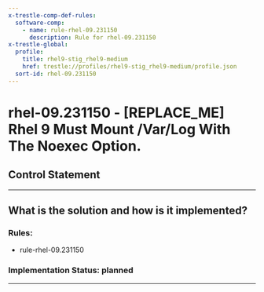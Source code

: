 ```yaml
---
x-trestle-comp-def-rules:
  software-comp:
    - name: rule-rhel-09.231150
      description: Rule for rhel-09.231150
x-trestle-global:
  profile:
    title: rhel9-stig_rhel9-medium
    href: trestle://profiles/rhel9-stig_rhel9-medium/profile.json
  sort-id: rhel-09.231150
---
```


# rhel-09.231150 - \[REPLACE_ME\] Rhel 9 Must Mount /Var/Log With The Noexec Option.

## Control Statement

______________________________________________________________________

## What is the solution and how is it implemented?

<!-- For implementation status enter one of: implemented, partial, planned, alternative, not-applicable -->

<!-- Note that the list of rules under ### Rules: is read-only and changes will not be captured after assembly to JSON -->

<!-- Add control implementation description here for control: rhel-09.231150 -->

### Rules:

  - rule-rhel-09.231150

### Implementation Status: planned

______________________________________________________________________
